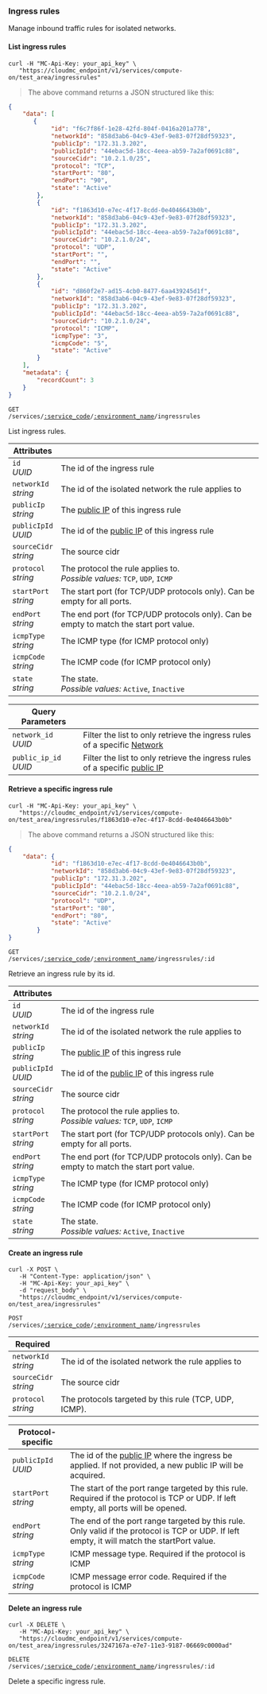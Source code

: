 ### Ingress rules

Manage inbound traffic rules for isolated networks.

#### List ingress rules
```shell
curl -H "MC-Api-Key: your_api_key" \
   "https://cloudmc_endpoint/v1/services/compute-on/test_area/ingressrules"
```
> The above command returns a JSON structured like this:

```json
{
    "data": [
       {
            "id": "f6c7f86f-1e28-42fd-804f-0416a201a778",
            "networkId": "858d3ab6-04c9-43ef-9e83-07f28df59323",
            "publicIp": "172.31.3.202",
            "publicIpId": "44ebac5d-18cc-4eea-ab59-7a2af0691c88",
            "sourceCidr": "10.2.1.0/25",
            "protocol": "TCP",
            "startPort": "80",
            "endPort": "90",
            "state": "Active"
        },
        {
            "id": "f1863d10-e7ec-4f17-8cdd-0e4046643b0b",
            "networkId": "858d3ab6-04c9-43ef-9e83-07f28df59323",
            "publicIp": "172.31.3.202",
            "publicIpId": "44ebac5d-18cc-4eea-ab59-7a2af0691c88",
            "sourceCidr": "10.2.1.0/24",
            "protocol": "UDP",
            "startPort": "",
            "endPort": "",
            "state": "Active"
        },
        {
            "id": "d860f2e7-ad15-4cb0-8477-6aa439245d1f",
            "networkId": "858d3ab6-04c9-43ef-9e83-07f28df59323",
            "publicIp": "172.31.3.202",
            "publicIpId": "44ebac5d-18cc-4eea-ab59-7a2af0691c88",
            "sourceCidr": "10.2.1.0/24",
            "protocol": "ICMP",
            "icmpType": "3",
            "icmpCode": "5",
            "state": "Active"
        }
    ],
    "metadata": {
        "recordCount": 3
    }
}
```

<code>GET /services/<a href="#administration-service-connections">:service_code</a>/<a href="#administration-environments">:environment_name</a>/ingressrules</code>

List ingress rules.

Attributes | &nbsp;
---------- | -----
`id`<br/>*UUID* | The id of the ingress rule
`networkId`<br/>*string* | The id of the isolated network the rule applies to
`publicIp`<br/>*string* | The [public IP](#cloudstack-public-ips) of this ingress rule
`publicIpId`<br/>*UUID* | The id of the [public IP](#cloudstack-public-ips) of this ingress rule
`sourceCidr`<br/>*string* | The source cidr
`protocol`<br/>*string* | The protocol the rule applies to. <br/>*Possible values:* `TCP`, `UDP`, `ICMP`
`startPort`<br/>*string* | The start port (for TCP/UDP protocols only). Can be empty for all ports.
`endPort`<br/>*string* | The end port (for TCP/UDP protocols only). Can be empty to match the start port value.
`icmpType`<br/>*string* | The ICMP type (for ICMP protocol only)
`icmpCode`<br/>*string* | The ICMP code (for ICMP protocol only)
`state`<br/>*string* | The state.<br/>*Possible values:* `Active`, `Inactive`

Query Parameters | &nbsp;
---------- | -----
`network_id`<br/>*UUID* | Filter the list to only retrieve the ingress rules of a specific [Network](#cloudstack-networks)
`public_ip_id`<br/>*UUID* | Filter the list to only retrieve the ingress rules of a specific [public IP](#cloudstack-public-ips)

#### Retrieve a specific ingress rule
```shell
curl -H "MC-Api-Key: your_api_key" \
   "https://cloudmc_endpoint/v1/services/compute-on/test_area/ingressrules/f1863d10-e7ec-4f17-8cdd-0e4046643b0b"
```
> The above command returns a JSON structured like this:

```json
{
    "data": {
            "id": "f1863d10-e7ec-4f17-8cdd-0e4046643b0b",
            "networkId": "858d3ab6-04c9-43ef-9e83-07f28df59323",
            "publicIp": "172.31.3.202",
            "publicIpId": "44ebac5d-18cc-4eea-ab59-7a2af0691c88",
            "sourceCidr": "10.2.1.0/24",
            "protocol": "UDP",
            "startPort": "80",
            "endPort": "80",
            "state": "Active"
        }
}
```

<code>GET /services/<a href="#administration-service-connections">:service_code</a>/<a href="#administration-environments">:environment_name</a>/ingressrules/:id</code>

Retrieve an ingress rule by its id.

Attributes | &nbsp;
---------- | -----
`id`<br/>*UUID* | The id of the ingress rule
`networkId`<br/>*string* | The id of the isolated network the rule applies to
`publicIp`<br/>*string* | The [public IP](#cloudstack-public-ips) of this ingress rule
`publicIpId`<br/>*UUID* | The id of the [public IP](#cloudstack-public-ips) of this ingress rule
`sourceCidr`<br/>*string* | The source cidr
`protocol`<br/>*string* | The protocol the rule applies to. <br/>*Possible values:* `TCP`, `UDP`, `ICMP`
`startPort`<br/>*string* | The start port (for TCP/UDP protocols only). Can be empty for all ports.
`endPort`<br/>*string* | The end port (for TCP/UDP protocols only). Can be empty to match the start port value.
`icmpType`<br/>*string* | The ICMP type (for ICMP protocol only)
`icmpCode`<br/>*string* | The ICMP code (for ICMP protocol only)
`state`<br/>*string* | The state.<br/>*Possible values:* `Active`, `Inactive`

#### Create an ingress rule

```shell
curl -X POST \
   -H "Content-Type: application/json" \
   -H "MC-Api-Key: your_api_key" \
   -d "request_body" \
   "https://cloudmc_endpoint/v1/services/compute-on/test_area/ingressrules"
```
<code>POST /services/<a href="#administration-service-connections">:service_code</a>/<a href="#administration-environments">:environment_name</a>/ingressrules</code>

Required                   | &nbsp;
---------------------------|-------
`networkId`<br/>*string* | The id of the isolated network the rule applies to
`sourceCidr`<br/>*string* | The source cidr
`protocol`<br/>*string*    | The protocols targeted by this rule (TCP, UDP, ICMP).


Protocol-specific       | &nbsp;
------------------------|-------
`publicIpId`<br/>*UUID* | The id of the [public IP](#cloudstack-public-ips) where the ingress be applied. If not provided, a new public IP will be acquired.
`startPort`<br/>*string* | The start of the port range targeted by this rule. Required if the protocol is TCP or UDP. If left empty, all ports will be opened.
`endPort`<br/>*string*   | The end of the port range targeted by this rule. Only valid if the protocol is TCP or UDP. If left empty, it will match the startPort value.
`icmpType`<br/>*string*  | ICMP message type. Required if the protocol is ICMP
`icmpCode`<br/>*string*  | ICMP message error code. Required if the protocol is ICMP

#### Delete an ingress rule

```shell
curl -X DELETE \
   -H "MC-Api-Key: your_api_key" \
   "https://cloudmc_endpoint/v1/services/compute-on/test_area/ingressrules/3247167a-e7e7-11e3-9187-06669c0000ad"
```
<code>DELETE /services/<a href="#administration-service-connections">:service_code</a>/<a href="#administration-environments">:environment_name</a>/ingressrules/:id</code>

Delete a specific ingress rule.